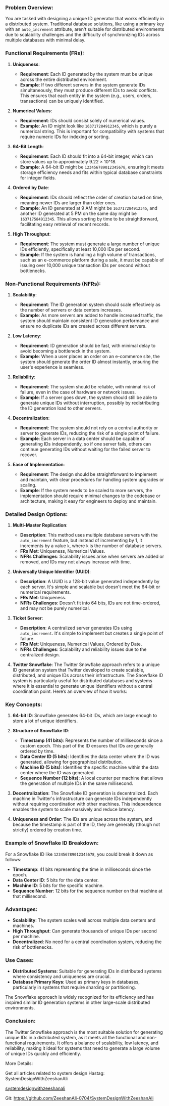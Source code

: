 ### Problem Overview:
You are tasked with designing a unique ID generator that works efficiently in a distributed system. Traditional database solutions, like using a primary key with an `auto_increment` attribute, aren't suitable for distributed environments due to scalability challenges and the difficulty of synchronizing IDs across multiple databases with minimal delay.

### Functional Requirements (FRs):
1. **Uniqueness**:
   - **Requirement**: Each ID generated by the system must be unique across the entire distributed environment.
   - **Example**: If two different servers in the system generate IDs simultaneously, they must produce different IDs to avoid conflicts. This ensures that each entity in the system (e.g., users, orders, transactions) can be uniquely identified.

2. **Numerical Values**:
   - **Requirement**: IDs should consist solely of numerical values.
   - **Example**: An ID might look like `163717284912345`, which is purely a numerical string. This is important for compatibility with systems that require numeric IDs for indexing or sorting.

3. **64-Bit Length**:
   - **Requirement**: Each ID should fit into a 64-bit integer, which can store values up to approximately 9.22 × 10^18.
   - **Example**: A 64-bit ID might be `123456789012345678`, ensuring it meets storage efficiency needs and fits within typical database constraints for integer fields.

4. **Ordered by Date**:
   - **Requirement**: IDs should reflect the order of creation based on time, meaning newer IDs are larger than older ones.
   - **Example**: An ID generated at 9 AM might be `163717284912345`, and another ID generated at 5 PM on the same day might be `163717584912345`. This allows sorting by time to be straightforward, facilitating easy retrieval of recent records.

5. **High Throughput**:
   - **Requirement**: The system must generate a large number of unique IDs efficiently, specifically at least 10,000 IDs per second.
   - **Example**: If the system is handling a high volume of transactions, such as an e-commerce platform during a sale, it must be capable of issuing over 10,000 unique transaction IDs per second without bottlenecks.

### Non-Functional Requirements (NFRs):
1. **Scalability**:
   - **Requirement**: The ID generation system should scale effectively as the number of servers or data centers increases.
   - **Example**: As more servers are added to handle increased traffic, the system should maintain consistent ID generation performance and ensure no duplicate IDs are created across different servers.

2. **Low Latency**:
   - **Requirement**: ID generation should be fast, with minimal delay to avoid becoming a bottleneck in the system.
   - **Example**: When a user places an order on an e-commerce site, the system should generate the order ID almost instantly, ensuring the user's experience is seamless.

3. **Reliability**:
   - **Requirement**: The system should be reliable, with minimal risk of failure, even in the case of hardware or network issues.
   - **Example**: If a server goes down, the system should still be able to generate unique IDs without interruption, possibly by redistributing the ID generation load to other servers.

4. **Decentralization**:
   - **Requirement**: The system should not rely on a central authority or server to generate IDs, reducing the risk of a single point of failure.
   - **Example**: Each server in a data center should be capable of generating IDs independently, so if one server fails, others can continue generating IDs without waiting for the failed server to recover.

5. **Ease of Implementation**:
   - **Requirement**: The design should be straightforward to implement and maintain, with clear procedures for handling system upgrades or scaling.
   - **Example**: If the system needs to be scaled to more servers, the implementation should require minimal changes to the codebase or architecture, making it easy for engineers to deploy and maintain.

### Detailed Design Options:
1. **Multi-Master Replication**:
   - **Description**: This method uses multiple database servers with the `auto_increment` feature, but instead of incrementing by 1, it increments by a value `k`, where `k` is the number of database servers.
   - **FRs Met**: Uniqueness, Numerical Values.
   - **NFRs Challenges**: Scalability issues arise when servers are added or removed, and IDs may not always increase with time.

2. **Universally Unique Identifier (UUID)**:
   - **Description**: A UUID is a 128-bit value generated independently by each server. It's simple and scalable but doesn't meet the 64-bit or numerical requirements.
   - **FRs Met**: Uniqueness.
   - **NFRs Challenges**: Doesn't fit into 64 bits, IDs are not time-ordered, and may not be purely numerical.

3. **Ticket Server**:
   - **Description**: A centralized server generates IDs using `auto_increment`. It's simple to implement but creates a single point of failure.
   - **FRs Met**: Uniqueness, Numerical Values, Ordered by Date.
   - **NFRs Challenges**: Scalability and reliability issues due to the centralized design.

4. **Twitter Snowflake**:
The Twitter Snowflake approach refers to a unique ID generation system that Twitter developed to create scalable, distributed, and unique IDs across their infrastructure. The Snowflake ID system is particularly useful for distributed databases and systems where it is essential to generate unique identifiers without a central coordination point. Here’s an overview of how it works:

### Key Concepts:
1. **64-bit ID**: Snowflake generates 64-bit IDs, which are large enough to store a lot of unique identifiers.
   
2. **Structure of Snowflake ID**:
   - **Timestamp (41 bits)**: Represents the number of milliseconds since a custom epoch. This part of the ID ensures that IDs are generally ordered by time.
   - **Data Center ID (5 bits)**: Identifies the data center where the ID was generated, allowing for geographical distribution.
   - **Machine ID (5 bits)**: Identifies the specific machine within the data center where the ID was generated.
   - **Sequence Number (12 bits)**: A local counter per machine that allows the generation of multiple IDs in the same millisecond.

3. **Decentralization**: The Snowflake ID generation is decentralized. Each machine in Twitter's infrastructure can generate IDs independently without requiring coordination with other machines. This independence enables the system to scale massively and reduce latency.

4. **Uniqueness and Order**: The IDs are unique across the system, and because the timestamp is part of the ID, they are generally (though not strictly) ordered by creation time.

### Example of Snowflake ID Breakdown:
For a Snowflake ID like `123456789012345678`, you could break it down as follows:
- **Timestamp**: 41 bits representing the time in milliseconds since the epoch.
- **Data Center ID**: 5 bits for the data center.
- **Machine ID**: 5 bits for the specific machine.
- **Sequence Number**: 12 bits for the sequence number on that machine at that millisecond.

### Advantages:
- **Scalability**: The system scales well across multiple data centers and machines.
- **High Throughput**: Can generate thousands of unique IDs per second per machine.
- **Decentralized**: No need for a central coordination system, reducing the risk of bottlenecks.

### Use Cases:
- **Distributed Systems**: Suitable for generating IDs in distributed systems where consistency and uniqueness are crucial.
- **Database Primary Keys**: Used as primary keys in databases, particularly in systems that require sharding or partitioning.

The Snowflake approach is widely recognized for its efficiency and has inspired similar ID generation systems in other large-scale distributed environments.


### Conclusion:
The Twitter Snowflake approach is the most suitable solution for generating unique IDs in a distributed system, as it meets all the functional and non-functional requirements. It offers a balance of scalability, low latency, and reliability, making it ideal for systems that need to generate a large volume of unique IDs quickly and efficiently.


More Details:

Get all articles related to system design 
Hastag: SystemDesignWithZeeshanAli


[systemdesignwithzeeshanali](https://dev.to/t/systemdesignwithzeeshanali)

Git: https://github.com/ZeeshanAli-0704/SystemDesignWithZeeshanAli